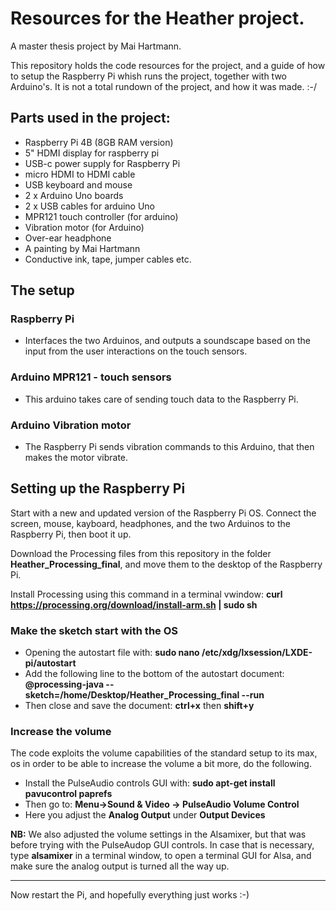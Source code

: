 # Resources for the Heather project. 
A master thesis project by Mai Hartmann.

This repository holds the code resources for the project, and a guide of how to setup the Raspberry Pi whish runs the project, together with two Arduino's. It is not a total rundown of the project, and how it was made. :-/

## Parts used in the project:
- Raspberry Pi 4B (8GB RAM version)
- 5" HDMI display for raspberry pi
- USB-c power supply for Raspberry Pi
- micro HDMI to HDMI cable
- USB keyboard and mouse
- 2 x Arduino Uno boards
- 2 x USB cables for arduino Uno
- MPR121 touch controller (for arduino)
- Vibration motor (for Arduino)
- Over-ear headphone
- A painting by Mai Hartmann
- Conductive ink, tape, jumper cables etc.


## The setup

### Raspberry Pi
- Interfaces the two Arduinos, and outputs a soundscape based on the input from the user interactions on the touch sensors.

### Arduino MPR121 - touch sensors
- This arduino takes care of sending touch data to the Raspberry Pi.

### Arduino Vibration motor
- The Raspberry Pi sends vibration commands to this Arduino, that then makes the motor vibrate.


## Setting up the Raspberry Pi
Start with a new and updated version of the Raspberry Pi OS. Connect the screen, mouse, kayboard, headphones, and the two Arduinos to the Raspberry Pi, then boot it up.

Download the Processing files from this repository in the folder **Heather_Processing_final**, and move them to the desktop of the Raspberry Pi.

Install Processing using this command in a terminal vwindow:  **curl https://processing.org/download/install-arm.sh | sudo sh**

### Make the sketch start with the OS
- Opening the autostart file with: **sudo nano /etc/xdg/lxsession/LXDE-pi/autostart**
- Add the following line to the bottom of the autostart document: **@processing-java --sketch=/home/Desktop/Heather_Processing_final --run**
- Then close and save the document: **ctrl+x** then **shift+y**

### Increase the volume
The code exploits the volume capabilities of the standard setup to its max, os in order to be able to increase the volume a bit more, do the following.
- Install the PulseAudio controls GUI with: **sudo apt-get install pavucontrol paprefs**
- Then go to: **Menu->Sound & Video -> PulseAudio Volume Control**
- Here you adjust the **Analog Output** under **Output Devices**

**NB:** We also adjusted the volume settings in the Alsamixer, but that was before trying with the PulseAudop GUI controls. In case that is necessary, type **alsamixer** in a terminal window, to open a terminal GUI for Alsa, and make sure the analog output is turned all the way up.

-----------------------------------------------------------
Now restart the Pi, and hopefully everything just works :-)
